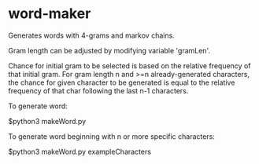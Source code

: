 # word-maker

Generates words with 4-grams and markov chains.

Gram length can be adjusted by modifying variable 'gramLen'.

Chance for initial gram to be selected is based on the relative frequency of that initial gram.
For gram length n and >=n already-generated characters, the chance for given character to be generated is equal to the relative frequency of that char following the last n-1 characters.

To generate word:
  
  $python3 makeWord.py
  
To generate word beginning with n or more specific characters:
  
  $python3 makeWord.py exampleCharacters
 
